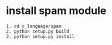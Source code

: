# install spam module
    1. cd c_language/spam
    2. python setup.py build
    3. python setup.py install